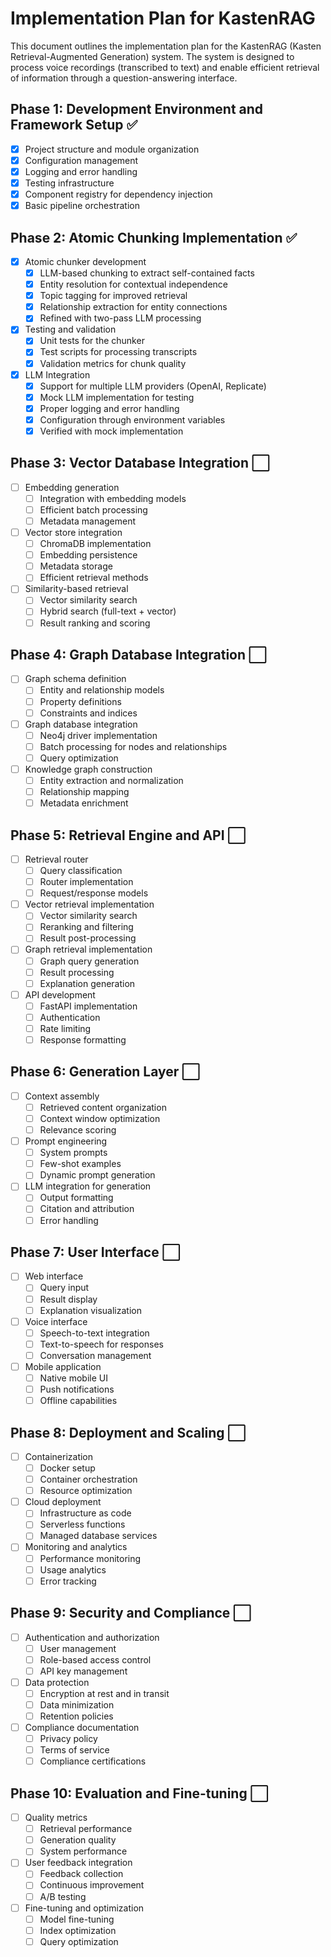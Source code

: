 # Implementation Plan for KastenRAG

This document outlines the implementation plan for the KastenRAG (Kasten Retrieval-Augmented Generation) system. The system is designed to process voice recordings (transcribed to text) and enable efficient retrieval of information through a question-answering interface.

## Phase 1: Development Environment and Framework Setup ✅

- [x] Project structure and module organization
- [x] Configuration management
- [x] Logging and error handling
- [x] Testing infrastructure
- [x] Component registry for dependency injection
- [x] Basic pipeline orchestration

## Phase 2: Atomic Chunking Implementation ✅

- [x] Atomic chunker development
  - [x] LLM-based chunking to extract self-contained facts
  - [x] Entity resolution for contextual independence
  - [x] Topic tagging for improved retrieval
  - [x] Relationship extraction for entity connections
  - [x] Refined with two-pass LLM processing
- [x] Testing and validation
  - [x] Unit tests for the chunker
  - [x] Test scripts for processing transcripts
  - [x] Validation metrics for chunk quality
- [x] LLM Integration
  - [x] Support for multiple LLM providers (OpenAI, Replicate)
  - [x] Mock LLM implementation for testing
  - [x] Proper logging and error handling
  - [x] Configuration through environment variables
  - [x] Verified with mock implementation

## Phase 3: Vector Database Integration ⬜

- [ ] Embedding generation
  - [ ] Integration with embedding models
  - [ ] Efficient batch processing
  - [ ] Metadata management
- [ ] Vector store integration
  - [ ] ChromaDB implementation
  - [ ] Embedding persistence
  - [ ] Metadata storage
  - [ ] Efficient retrieval methods
- [ ] Similarity-based retrieval
  - [ ] Vector similarity search
  - [ ] Hybrid search (full-text + vector)
  - [ ] Result ranking and scoring

## Phase 4: Graph Database Integration ⬜

- [ ] Graph schema definition
  - [ ] Entity and relationship models
  - [ ] Property definitions
  - [ ] Constraints and indices
- [ ] Graph database integration
  - [ ] Neo4j driver implementation
  - [ ] Batch processing for nodes and relationships
  - [ ] Query optimization
- [ ] Knowledge graph construction
  - [ ] Entity extraction and normalization
  - [ ] Relationship mapping
  - [ ] Metadata enrichment

## Phase 5: Retrieval Engine and API ⬜

- [ ] Retrieval router
  - [ ] Query classification
  - [ ] Router implementation
  - [ ] Request/response models
- [ ] Vector retrieval implementation
  - [ ] Vector similarity search
  - [ ] Reranking and filtering
  - [ ] Result post-processing
- [ ] Graph retrieval implementation
  - [ ] Graph query generation
  - [ ] Result processing
  - [ ] Explanation generation
- [ ] API development
  - [ ] FastAPI implementation
  - [ ] Authentication
  - [ ] Rate limiting
  - [ ] Response formatting

## Phase 6: Generation Layer ⬜

- [ ] Context assembly
  - [ ] Retrieved content organization
  - [ ] Context window optimization
  - [ ] Relevance scoring
- [ ] Prompt engineering
  - [ ] System prompts
  - [ ] Few-shot examples
  - [ ] Dynamic prompt generation
- [ ] LLM integration for generation
  - [ ] Output formatting
  - [ ] Citation and attribution
  - [ ] Error handling

## Phase 7: User Interface ⬜

- [ ] Web interface
  - [ ] Query input
  - [ ] Result display
  - [ ] Explanation visualization
- [ ] Voice interface
  - [ ] Speech-to-text integration
  - [ ] Text-to-speech for responses
  - [ ] Conversation management
- [ ] Mobile application
  - [ ] Native mobile UI
  - [ ] Push notifications
  - [ ] Offline capabilities

## Phase 8: Deployment and Scaling ⬜

- [ ] Containerization
  - [ ] Docker setup
  - [ ] Container orchestration
  - [ ] Resource optimization
- [ ] Cloud deployment
  - [ ] Infrastructure as code
  - [ ] Serverless functions
  - [ ] Managed database services
- [ ] Monitoring and analytics
  - [ ] Performance monitoring
  - [ ] Usage analytics
  - [ ] Error tracking

## Phase 9: Security and Compliance ⬜

- [ ] Authentication and authorization
  - [ ] User management
  - [ ] Role-based access control
  - [ ] API key management
- [ ] Data protection
  - [ ] Encryption at rest and in transit
  - [ ] Data minimization
  - [ ] Retention policies
- [ ] Compliance documentation
  - [ ] Privacy policy
  - [ ] Terms of service
  - [ ] Compliance certifications

## Phase 10: Evaluation and Fine-tuning ⬜

- [ ] Quality metrics
  - [ ] Retrieval performance
  - [ ] Generation quality
  - [ ] System performance
- [ ] User feedback integration
  - [ ] Feedback collection
  - [ ] Continuous improvement
  - [ ] A/B testing
- [ ] Fine-tuning and optimization
  - [ ] Model fine-tuning
  - [ ] Index optimization
  - [ ] Query optimization